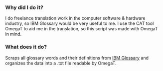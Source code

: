 ### Why did I do it?

I do freelance translation work in the computer software & hardware industry, so IBM Glossary would be very useful to me. I use the CAT tool OmegaT to aid me in the translation, so this script was made with OmegaT in mind.

### What does it do?

Scraps all glossary words and their definitions from [IBM Glossary](http://www-01.ibm.com/software/globalization/terminology/) and organizes the data into a .txt file readable by OmegaT.
